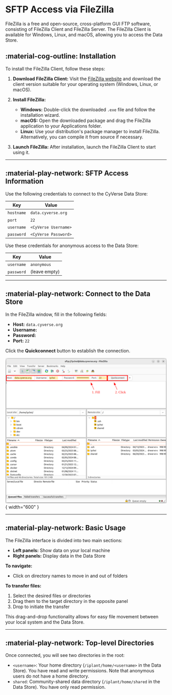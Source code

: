 # SFTP Access via FileZilla

FileZilla is a free and open-source, cross-platform GUI FTP software, consisting of FileZilla Client and FileZilla Server. The FileZilla Client is available for Windows, Linux, and macOS, allowing you to access the Data Store.

## :material-cog-outline: Installation

To install the FileZilla Client, follow these steps:

1. **Download FileZilla Client:**
   Visit the [FileZilla website](https://filezilla-project.org/download.php?type=client) and download the client version suitable for your operating system (Windows, Linux, or macOS).

2. **Install FileZilla:**
   - **Windows:** Double-click the downloaded `.exe` file and follow the installation wizard.
   - **macOS:** Open the downloaded package and drag the FileZilla application to your Applications folder.
   - **Linux:** Use your distribution's package manager to install FileZilla. Alternatively, you can compile it from source if necessary.

3. **Launch FileZilla:**
   After installation, launch the FileZilla Client to start using it.

---

## :material-play-network: SFTP Access Information

Use the following credentials to connect to the CyVerse Data Store:

| Key            | Value                |
|-----------------|----------------------|
| `hostname`     | `data.cyverse.org`   |
| `port`         | `22`                 |
| `username`     | `<CyVerse Username>` |
| `password`     | `<CyVerse Password>` |


Use these credentials for anonymous access to the Data Store:

| Key | Value |
|-------------------|-------|
| `username` | `anonymous` |
| `password` | (leave empty) |

---

## :material-play-network: Connect to the Data Store

In the FileZilla window, fill in the following fields:
- **Host:** `data.cyverse.org`
- **Username:** <CyVerse username>
- **Password:** <CyVerse password>
- **Port:** `22`

Click the **Quickconnect** button to establish the connection.

![filezilla_connect](../../assets/ds/filezilla_connect.png){ width="600" }

---

## :material-play-network: Basic Usage

The FileZilla interface is divided into two main sections:

- **Left panels:** Show data on your local machine
- **Right panels:** Display data in the Data Store

**To navigate:**

- Click on directory names to move in and out of folders

**To transfer files:**

1. Select the desired files or directories
2. Drag them to the target directory in the opposite panel
3. Drop to initiate the transfer

This drag-and-drop functionality allows for easy file movement between your local system and the Data Store.

---

## :material-play-network: Top-level Directories

Once connected, you will see two directories in the root:

- `<username>`: Your home directory (`/iplant/home/<username>` in the Data Store). You have read and write permissions. Note that anonymous users do not have a home directory.
- `shared`: Community-shared data directory (`/iplant/home/shared` in the Data Store). You have only read permission.
